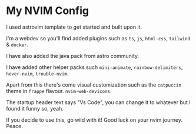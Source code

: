 # My NVIM Config

I used astrovim template to get started and built upon it. 

I'm a webdev so you'll find added plugins such as `ts`, `js`, `html-css`, `tailwind` & `docker`. 

I have also added the java pack from astro community.

I have added other helper packs such `mini-animate`, `rainbow-delimiters`, `hover-nvim`, `trouble-nvim`.

Apart from this there's come visual customization such as the `catpuccin` theme in `frappe` flavour. `nvim-web-devicons`. 

The startup header text says "Vs Code", you can change it to whatever but I found it funny so, yeah. 

If you decide to use this, go wild with it! Good luck on your nvim journey. Peace.
